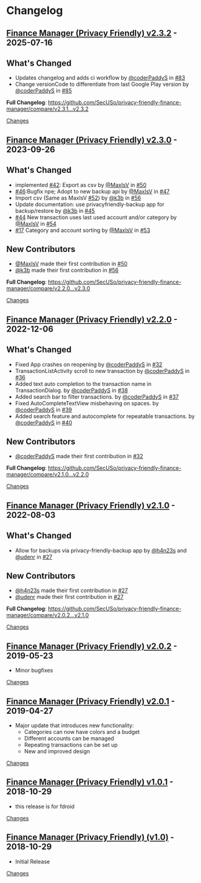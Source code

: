 # Changelog

<a id="v2.3.2"></a>
## [Finance Manager (Privacy Friendly) v2.3.2](https://github.com/SecUSo/privacy-friendly-finance-manager/releases/tag/v2.3.2) - 2025-07-16

## What's Changed
* Updates changelog and adds ci workflow by [@coderPaddyS](https://github.com/coderPaddyS) in [#83](https://github.com/SecUSo/privacy-friendly-finance-manager/pull/83)
* Change versionCode to differentiate from last Google Play version by [@coderPaddyS](https://github.com/coderPaddyS) in [#85](https://github.com/SecUSo/privacy-friendly-finance-manager/pull/85)


**Full Changelog**: https://github.com/SecUSo/privacy-friendly-finance-manager/compare/v2.3.1...v2.3.2

[Changes][v2.3.2]


<a id="v2.3.0"></a>
## [Finance Manager (Privacy Friendly) v2.3.0](https://github.com/SecUSo/privacy-friendly-finance-manager/releases/tag/v2.3.0) - 2023-09-26

## What's Changed
* implemented [#42](https://github.com/SecUSo/privacy-friendly-finance-manager/issues/42): Export as csv by [@MaxIsV](https://github.com/MaxIsV) in [#50](https://github.com/SecUSo/privacy-friendly-finance-manager/pull/50)
* [#46](https://github.com/SecUSo/privacy-friendly-finance-manager/issues/46):Bugfix npe; Adopt to new backup api by [@MaxIsV](https://github.com/MaxIsV) in [#47](https://github.com/SecUSo/privacy-friendly-finance-manager/pull/47)
* Import csv (Same as MaxIsV [#52](https://github.com/SecUSo/privacy-friendly-finance-manager/issues/52)) by [@k3b](https://github.com/k3b) in [#56](https://github.com/SecUSo/privacy-friendly-finance-manager/pull/56)
* Update documentation: use privacyfriendly-backup app for backup/restore by [@k3b](https://github.com/k3b) in [#45](https://github.com/SecUSo/privacy-friendly-finance-manager/pull/45)
* [#44](https://github.com/SecUSo/privacy-friendly-finance-manager/issues/44) New transaction uses last used account and/or category by [@MaxIsV](https://github.com/MaxIsV) in [#54](https://github.com/SecUSo/privacy-friendly-finance-manager/pull/54)
* [#17](https://github.com/SecUSo/privacy-friendly-finance-manager/issues/17) Category and account sorting by [@MaxIsV](https://github.com/MaxIsV) in [#53](https://github.com/SecUSo/privacy-friendly-finance-manager/pull/53)

## New Contributors
* [@MaxIsV](https://github.com/MaxIsV) made their first contribution in [#50](https://github.com/SecUSo/privacy-friendly-finance-manager/pull/50)
* [@k3b](https://github.com/k3b) made their first contribution in [#56](https://github.com/SecUSo/privacy-friendly-finance-manager/pull/56)

**Full Changelog**: https://github.com/SecUSo/privacy-friendly-finance-manager/compare/v2.2.0...v2.3.0

[Changes][v2.3.0]


<a id="v2.2.0"></a>
## [Finance Manager (Privacy Friendly) v2.2.0](https://github.com/SecUSo/privacy-friendly-finance-manager/releases/tag/v2.2.0) - 2022-12-06

## What's Changed
* Fixed App crashes on reopening by [@coderPaddyS](https://github.com/coderPaddyS) in [#32](https://github.com/SecUSo/privacy-friendly-finance-manager/pull/32)
* TransactionListActivity scroll to new transaction by [@coderPaddyS](https://github.com/coderPaddyS) in [#36](https://github.com/SecUSo/privacy-friendly-finance-manager/pull/36)
* Added text auto completion to the transaction name in TransactionDialog. by [@coderPaddyS](https://github.com/coderPaddyS) in [#38](https://github.com/SecUSo/privacy-friendly-finance-manager/pull/38)
* Added search bar to filter transactions. by [@coderPaddyS](https://github.com/coderPaddyS) in [#37](https://github.com/SecUSo/privacy-friendly-finance-manager/pull/37)
* Fixed AutoCompleteTextView misbehaving on spaces. by [@coderPaddyS](https://github.com/coderPaddyS) in [#39](https://github.com/SecUSo/privacy-friendly-finance-manager/pull/39)
* Added search feature and autocomplete for repeatable transactions. by [@coderPaddyS](https://github.com/coderPaddyS) in [#40](https://github.com/SecUSo/privacy-friendly-finance-manager/pull/40)

## New Contributors
* [@coderPaddyS](https://github.com/coderPaddyS) made their first contribution in [#32](https://github.com/SecUSo/privacy-friendly-finance-manager/pull/32)

**Full Changelog**: https://github.com/SecUSo/privacy-friendly-finance-manager/compare/v2.1.0...v2.2.0

[Changes][v2.2.0]


<a id="v2.1.0"></a>
## [Finance Manager (Privacy Friendly) v2.1.0](https://github.com/SecUSo/privacy-friendly-finance-manager/releases/tag/v2.1.0) - 2022-08-03

## What's Changed
* Allow for backups via privacy-friendly-backup app by [@h4n23s](https://github.com/h4n23s) and [@udenr](https://github.com/udenr) in [#27](https://github.com/SecUSo/privacy-friendly-finance-manager/pull/27)

## New Contributors
* [@h4n23s](https://github.com/h4n23s) made their first contribution in [#27](https://github.com/SecUSo/privacy-friendly-finance-manager/pull/27)
* [@udenr](https://github.com/udenr) made their first contribution in [#27](https://github.com/SecUSo/privacy-friendly-finance-manager/pull/27)

**Full Changelog**: https://github.com/SecUSo/privacy-friendly-finance-manager/compare/v2.0.2...v2.1.0

[Changes][v2.1.0]


<a id="v2.0.2"></a>
## [Finance Manager (Privacy Friendly) v2.0.2](https://github.com/SecUSo/privacy-friendly-finance-manager/releases/tag/v2.0.2) - 2019-05-23

- Minor bugfixes

[Changes][v2.0.2]


<a id="v2.0.1"></a>
## [Finance Manager (Privacy Friendly) v2.0.1](https://github.com/SecUSo/privacy-friendly-finance-manager/releases/tag/v2.0.1) - 2019-04-27

- Major update that introduces new functionality:
   - Categories can now have colors and a budget
   - Different accounts can be managed
   - Repeating transactions can be set up
   - New and improved design

[Changes][v2.0.1]


<a id="v1.0.1"></a>
## [Finance Manager (Privacy Friendly) v1.0.1](https://github.com/SecUSo/privacy-friendly-finance-manager/releases/tag/v1.0.1) - 2018-10-29

- this release is for fdroid

[Changes][v1.0.1]


<a id="v1.0"></a>
## [Finance Manager (Privacy Friendly) (v1.0)](https://github.com/SecUSo/privacy-friendly-finance-manager/releases/tag/v1.0) - 2018-10-29

- Initial Release

[Changes][v1.0]


[v2.3.2]: https://github.com/SecUSo/privacy-friendly-finance-manager/compare/v2.3.0...v2.3.2
[v2.3.0]: https://github.com/SecUSo/privacy-friendly-finance-manager/compare/v2.2.0...v2.3.0
[v2.2.0]: https://github.com/SecUSo/privacy-friendly-finance-manager/compare/v2.1.0...v2.2.0
[v2.1.0]: https://github.com/SecUSo/privacy-friendly-finance-manager/compare/v2.0.2...v2.1.0
[v2.0.2]: https://github.com/SecUSo/privacy-friendly-finance-manager/compare/v2.0.1...v2.0.2
[v2.0.1]: https://github.com/SecUSo/privacy-friendly-finance-manager/compare/v1.0.1...v2.0.1
[v1.0.1]: https://github.com/SecUSo/privacy-friendly-finance-manager/compare/v1.0...v1.0.1
[v1.0]: https://github.com/SecUSo/privacy-friendly-finance-manager/tree/v1.0

<!-- Generated by https://github.com/rhysd/changelog-from-release v3.9.0 -->
